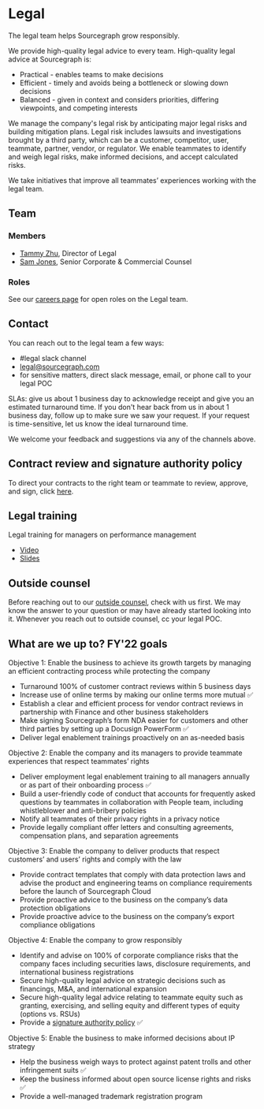 # Legal

The legal team helps Sourcegraph grow responsibly.

We provide high-quality legal advice to every team. High-quality legal advice at Sourcegraph is:

- Practical - enables teams to make decisions
- Efficient - timely and avoids being a bottleneck or slowing down decisions
- Balanced - given in context and considers priorities, differing viewpoints, and competing interests

We manage the company's legal risk by anticipating major legal risks and building mitigation plans. Legal risk includes lawsuits and investigations brought by a third party, which can be a customer, competitor, user, teammate, partner, vendor, or regulator. We enable teammates to identify and weigh legal risks, make informed decisions, and accept calculated risks.

We take initiatives that improve all teammates’ experiences working with the legal team.

## Team

### Members

- [Tammy Zhu](../team/index.md#tammy-zhu), Director of Legal
- [Sam Jones](../team/index.md#sam-jones), Senior Corporate & Commercial Counsel

### Roles

See our [careers page](https://boards.greenhouse.io/sourcegraph91) for open roles on the Legal team.

## Contact

You can reach out to the legal team a few ways:

- #legal slack channel
- [legal@sourcegraph.com](mailto:legal@sourcegraph.com)
- for sensitive matters, direct slack message, email, or phone call to your legal POC

SLAs: give us about 1 business day to acknowledge receipt and give you an estimated turnaround time. If you don't hear back from us in about 1 business day, follow up to make sure we saw your request. If your request is time-sensitive, let us know the ideal turnaround time.

We welcome your feedback and suggestions via any of the channels above.

## Contract review and signature authority policy

To direct your contracts to the right team or teammate to review, approve, and sign, click [here](ContractReviewandSignatureAuthorityPolicy.md).

## Legal training

Legal training for managers on performance management

- [Video](https://drive.google.com/file/d/1d_UXOd6mkmhKIWc5yrHIZOXOlYH-H9IZ/view?usp=sharing)
- [Slides](https://drive.google.com/file/d/11wgGGg10JJnd4z4Ajx0rx7aVte2FDiOY/view?usp=sharing)

## Outside counsel

Before reaching out to our [outside counsel](https://docs.google.com/document/d/1TX1BwRO0GtZLjnhLGoQTdvKrPlHfj5O5S8Xnw418sqo/edit?usp=sharing), check with us first. We may know the answer to your question or may have already started looking into it. Whenever you reach out to outside counsel, cc your legal POC.

## What are we up to? FY'22 goals

Objective 1: Enable the business to achieve its growth targets by managing an efficient contracting process while protecting the company

- Turnaround 100% of customer contract reviews within 5 business days
- Increase use of online terms by making our online terms more mutual ✅
- Establish a clear and efficient process for vendor contract reviews in partnership with Finance and other business stakeholders
- Make signing Sourcegraph’s form NDA easier for customers and other third parties by setting up a Docusign PowerForm ✅
- Deliver legal enablement trainings proactively on an as-needed basis

Objective 2: Enable the company and its managers to provide teammate experiences that respect teammates’ rights

- Deliver employment legal enablement training to all managers annually or as part of their onboarding process ✅
- Build a user-friendly code of conduct that accounts for frequently asked questions by teammates in collaboration with People team, including whistleblower and anti-bribery policies
- Notify all teammates of their privacy rights in a privacy notice
- Provide legally compliant offer letters and consulting agreements, compensation plans, and separation agreements

Objective 3: Enable the company to deliver products that respect customers’ and users’ rights and comply with the law

- Provide contract templates that comply with data protection laws and advise the product and engineering teams on compliance requirements before the launch of Sourcegraph Cloud
- Provide proactive advice to the business on the company’s data protection obligations
- Provide proactive advice to the business on the company’s export compliance obligations

Objective 4: Enable the company to grow responsibly

- Identify and advise on 100% of corporate compliance risks that the company faces including securities laws, disclosure requirements, and international business registrations
- Secure high-quality legal advice on strategic decisions such as financings, M&A, and international expansion
- Secure high-quality legal advice relating to teammate equity such as granting, exercising, and selling equity and different types of equity (options vs. RSUs)
- Provide a [signature authority policy](ContractReviewandSignatureAuthorityPolicy.md) ✅

Objective 5: Enable the business to make informed decisions about IP strategy

- Help the business weigh ways to protect against patent trolls and other infringement suits ✅
- Keep the business informed about open source license rights and risks ✅
- Provide a well-managed trademark registration program
